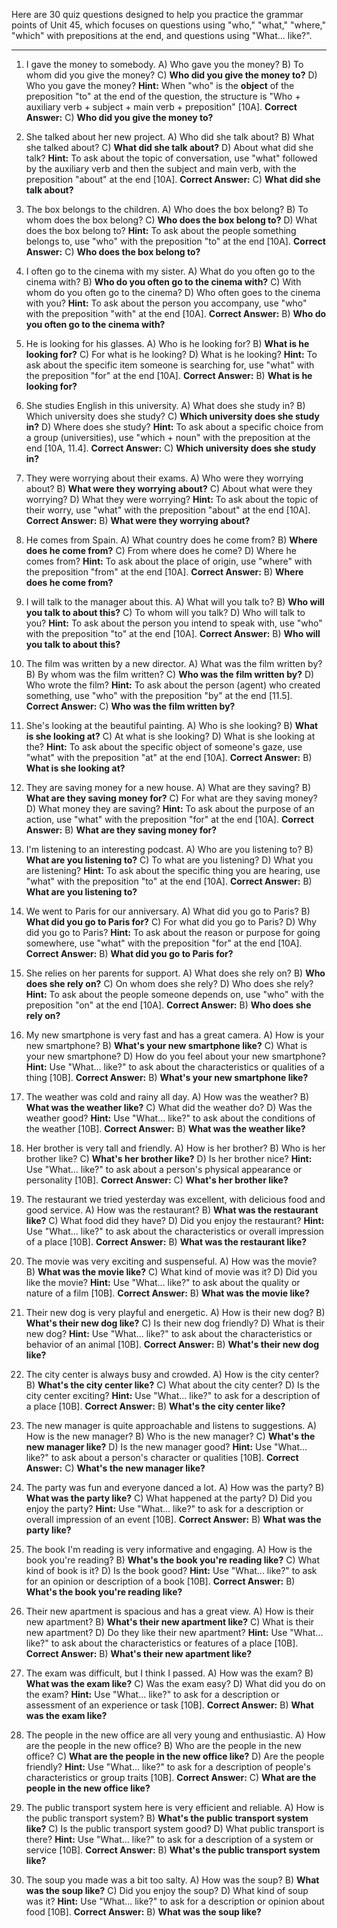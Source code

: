 Here are 30 quiz questions designed to help you practice the grammar points of Unit 45, which focuses on questions using "who," "what," "where," "which" with prepositions at the end, and questions using "What... like?".

***

1.  I gave the money to somebody.
    A) Who gave you the money?
    B) To whom did you give the money?
    C) **Who did you give the money to?**
    D) Who you gave the money?
    **Hint:** When "who" is the **object** of the preposition "to" at the end of the question, the structure is "Who + auxiliary verb + subject + main verb + preposition" [10A].
    **Correct Answer:** C) **Who did you give the money to?**

2.  She talked about her new project.
    A) Who did she talk about?
    B) What she talked about?
    C) **What did she talk about?**
    D) About what did she talk?
    **Hint:** To ask about the topic of conversation, use "what" followed by the auxiliary verb and then the subject and main verb, with the preposition "about" at the end [10A].
    **Correct Answer:** C) **What did she talk about?**

3.  The box belongs to the children.
    A) Who does the box belong?
    B) To whom does the box belong?
    C) **Who does the box belong to?**
    D) What does the box belong to?
    **Hint:** To ask about the people something belongs to, use "who" with the preposition "to" at the end [10A].
    **Correct Answer:** C) **Who does the box belong to?**

4.  I often go to the cinema with my sister.
    A) What do you often go to the cinema with?
    B) **Who do you often go to the cinema with?**
    C) With whom do you often go to the cinema?
    D) Who often goes to the cinema with you?
    **Hint:** To ask about the person you accompany, use "who" with the preposition "with" at the end [10A].
    **Correct Answer:** B) **Who do you often go to the cinema with?**

5.  He is looking for his glasses.
    A) Who is he looking for?
    B) **What is he looking for?**
    C) For what is he looking?
    D) What is he looking?
    **Hint:** To ask about the specific item someone is searching for, use "what" with the preposition "for" at the end [10A].
    **Correct Answer:** B) **What is he looking for?**

6.  She studies English in this university.
    A) What does she study in?
    B) Which university does she study?
    C) **Which university does she study in?**
    D) Where does she study?
    **Hint:** To ask about a specific choice from a group (universities), use "which + noun" with the preposition at the end [10A, 11.4].
    **Correct Answer:** C) **Which university does she study in?**

7.  They were worrying about their exams.
    A) Who were they worrying about?
    B) **What were they worrying about?**
    C) About what were they worrying?
    D) What they were worrying?
    **Hint:** To ask about the topic of their worry, use "what" with the preposition "about" at the end [10A].
    **Correct Answer:** B) **What were they worrying about?**

8.  He comes from Spain.
    A) What country does he come from?
    B) **Where does he come from?**
    C) From where does he come?
    D) Where he comes from?
    **Hint:** To ask about the place of origin, use "where" with the preposition "from" at the end [10A].
    **Correct Answer:** B) **Where does he come from?**

9.  I will talk to the manager about this.
    A) What will you talk to?
    B) **Who will you talk to about this?**
    C) To whom will you talk?
    D) Who will talk to you?
    **Hint:** To ask about the person you intend to speak with, use "who" with the preposition "to" at the end [10A].
    **Correct Answer:** B) **Who will you talk to about this?**

10. The film was written by a new director.
    A) What was the film written by?
    B) By whom was the film written?
    C) **Who was the film written by?**
    D) Who wrote the film?
    **Hint:** To ask about the person (agent) who created something, use "who" with the preposition "by" at the end [11.5].
    **Correct Answer:** C) **Who was the film written by?**

11. She's looking at the beautiful painting.
    A) Who is she looking?
    B) **What is she looking at?**
    C) At what is she looking?
    D) What is she looking at the?
    **Hint:** To ask about the specific object of someone's gaze, use "what" with the preposition "at" at the end [10A].
    **Correct Answer:** B) **What is she looking at?**

12. They are saving money for a new house.
    A) What are they saving?
    B) **What are they saving money for?**
    C) For what are they saving money?
    D) What money they are saving?
    **Hint:** To ask about the purpose of an action, use "what" with the preposition "for" at the end [10A].
    **Correct Answer:** B) **What are they saving money for?**

13. I'm listening to an interesting podcast.
    A) Who are you listening to?
    B) **What are you listening to?**
    C) To what are you listening?
    D) What you are listening?
    **Hint:** To ask about the specific thing you are hearing, use "what" with the preposition "to" at the end [10A].
    **Correct Answer:** B) **What are you listening to?**

14. We went to Paris for our anniversary.
    A) What did you go to Paris?
    B) **What did you go to Paris for?**
    C) For what did you go to Paris?
    D) Why did you go to Paris?
    **Hint:** To ask about the reason or purpose for going somewhere, use "what" with the preposition "for" at the end [10A].
    **Correct Answer:** B) **What did you go to Paris for?**

15. She relies on her parents for support.
    A) What does she rely on?
    B) **Who does she rely on?**
    C) On whom does she rely?
    D) Who does she rely?
    **Hint:** To ask about the people someone depends on, use "who" with the preposition "on" at the end [10A].
    **Correct Answer:** B) **Who does she rely on?**

16. My new smartphone is very fast and has a great camera.
    A) How is your new smartphone?
    B) **What's your new smartphone like?**
    C) What is your new smartphone?
    D) How do you feel about your new smartphone?
    **Hint:** Use "What... like?" to ask about the characteristics or qualities of a thing [10B].
    **Correct Answer:** B) **What's your new smartphone like?**

17. The weather was cold and rainy all day.
    A) How was the weather?
    B) **What was the weather like?**
    C) What did the weather do?
    D) Was the weather good?
    **Hint:** Use "What... like?" to ask about the conditions of the weather [10B].
    **Correct Answer:** B) **What was the weather like?**

18. Her brother is very tall and friendly.
    A) How is her brother?
    B) Who is her brother like?
    C) **What's her brother like?**
    D) Is her brother nice?
    **Hint:** Use "What... like?" to ask about a person's physical appearance or personality [10B].
    **Correct Answer:** C) **What's her brother like?**

19. The restaurant we tried yesterday was excellent, with delicious food and good service.
    A) How was the restaurant?
    B) **What was the restaurant like?**
    C) What food did they have?
    D) Did you enjoy the restaurant?
    **Hint:** Use "What... like?" to ask about the characteristics or overall impression of a place [10B].
    **Correct Answer:** B) **What was the restaurant like?**

20. The movie was very exciting and suspenseful.
    A) How was the movie?
    B) **What was the movie like?**
    C) What kind of movie was it?
    D) Did you like the movie?
    **Hint:** Use "What... like?" to ask about the quality or nature of a film [10B].
    **Correct Answer:** B) **What was the movie like?**

21. Their new dog is very playful and energetic.
    A) How is their new dog?
    B) **What's their new dog like?**
    C) Is their new dog friendly?
    D) What is their new dog?
    **Hint:** Use "What... like?" to ask about the characteristics or behavior of an animal [10B].
    **Correct Answer:** B) **What's their new dog like?**

22. The city center is always busy and crowded.
    A) How is the city center?
    B) **What's the city center like?**
    C) What about the city center?
    D) Is the city center exciting?
    **Hint:** Use "What... like?" to ask for a description of a place [10B].
    **Correct Answer:** B) **What's the city center like?**

23. The new manager is quite approachable and listens to suggestions.
    A) How is the new manager?
    B) Who is the new manager?
    C) **What's the new manager like?**
    D) Is the new manager good?
    **Hint:** Use "What... like?" to ask about a person's character or qualities [10B].
    **Correct Answer:** C) **What's the new manager like?**

24. The party was fun and everyone danced a lot.
    A) How was the party?
    B) **What was the party like?**
    C) What happened at the party?
    D) Did you enjoy the party?
    **Hint:** Use "What... like?" to ask for a description or overall impression of an event [10B].
    **Correct Answer:** B) **What was the party like?**

25. The book I'm reading is very informative and engaging.
    A) How is the book you're reading?
    B) **What's the book you're reading like?**
    C) What kind of book is it?
    D) Is the book good?
    **Hint:** Use "What... like?" to ask for an opinion or description of a book [10B].
    **Correct Answer:** B) **What's the book you're reading like?**

26. Their new apartment is spacious and has a great view.
    A) How is their new apartment?
    B) **What's their new apartment like?**
    C) What is their new apartment?
    D) Do they like their new apartment?
    **Hint:** Use "What... like?" to ask about the characteristics or features of a place [10B].
    **Correct Answer:** B) **What's their new apartment like?**

27. The exam was difficult, but I think I passed.
    A) How was the exam?
    B) **What was the exam like?**
    C) Was the exam easy?
    D) What did you do on the exam?
    **Hint:** Use "What... like?" to ask for a description or assessment of an experience or task [10B].
    **Correct Answer:** B) **What was the exam like?**

28. The people in the new office are all very young and enthusiastic.
    A) How are the people in the new office?
    B) Who are the people in the new office?
    C) **What are the people in the new office like?**
    D) Are the people friendly?
    **Hint:** Use "What... like?" to ask for a description of people's characteristics or group traits [10B].
    **Correct Answer:** C) **What are the people in the new office like?**

29. The public transport system here is very efficient and reliable.
    A) How is the public transport system?
    B) **What's the public transport system like?**
    C) Is the public transport system good?
    D) What public transport is there?
    **Hint:** Use "What... like?" to ask for a description of a system or service [10B].
    **Correct Answer:** B) **What's the public transport system like?**

30. The soup you made was a bit too salty.
    A) How was the soup?
    B) **What was the soup like?**
    C) Did you enjoy the soup?
    D) What kind of soup was it?
    **Hint:** Use "What... like?" to ask for a description or opinion about food [10B].
    **Correct Answer:** B) **What was the soup like?**